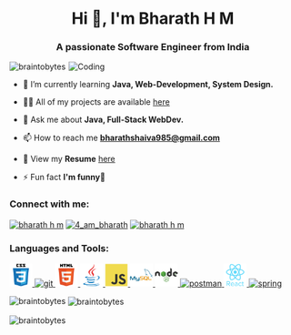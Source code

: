 <h1 align="center">Hi 👋, I'm Bharath H M</h1>
<h3 align="center">A passionate Software Engineer from India</h3>
<img align="right" alt="Coding" width="400" src="https://media.giphy.com/media/qgQUggAC3Pfv687qPC/giphy.gif">
<p align="left"> <img src="https://komarev.com/ghpvc/?username=braintobytes&label=Profile%20views&color=0e75b6&style=flat" alt="braintobytes" /> </p>

- 🌱 I’m currently learning **Java, Web-Development, System Design.**

- 👨‍💻 All of my projects are available [here](https://github.com/BrainToBytes/Projects)

- 💬 Ask me about **Java, Full-Stack WebDev.**

- 📫 How to reach me **bharathshaiva985@gmail.com**

- 📄 View my **Resume** [here]([https://drive.google.com/drive/folders/1GXPBeC7cq2vYhO0eMpW9wO_YL6GzpQ0u](https://drive.google.com/file/d/1tbn0-_qzZyKxh-FOWSJlReeT0nX0aF7C/view))

- ⚡ Fun fact **I'm funny🤞**

<h3 align="left">Connect with me:</h3>
<p align="left">
<a href="https://linkedin.com/in/bharath h m" target="blank"><img align="center" src="https://raw.githubusercontent.com/rahuldkjain/github-profile-readme-generator/master/src/images/icons/Social/linked-in-alt.svg" alt="bharath h m" height="30" width="40" /></a>
<a href="https://instagram.com/4_am_bharath" target="blank"><img align="center" src="https://raw.githubusercontent.com/rahuldkjain/github-profile-readme-generator/master/src/images/icons/Social/instagram.svg" alt="4_am_bharath" height="30" width="40" /></a>
<a href="https://www.leetcode.com/bharath h m" target="blank"><img align="center" src="https://raw.githubusercontent.com/rahuldkjain/github-profile-readme-generator/master/src/images/icons/Social/leet-code.svg" alt="bharath h m" height="30" width="40" /></a>
</p>

<h3 align="left">Languages and Tools:</h3>
<p align="left">
<a href="https://www.w3schools.com/css/" target="_blank" rel="noreferrer"> <img src="https://raw.githubusercontent.com/devicons/devicon/master/icons/css3/css3-original-wordmark.svg" alt="css3" width="40" height="40"/> </a>
<a href="https://git-scm.com/" target="_blank" rel="noreferrer"> <img src="https://www.vectorlogo.zone/logos/git-scm/git-scm-icon.svg" alt="git" width="40" height="40"/> </a>
<a href="https://www.w3.org/html/" target="_blank" rel="noreferrer"> <img src="https://raw.githubusercontent.com/devicons/devicon/master/icons/html5/html5-original-wordmark.svg" alt="html5" width="40" height="40"/> </a>
<a href="https://www.java.com" target="_blank" rel="noreferrer"> <img src="https://raw.githubusercontent.com/devicons/devicon/master/icons/java/java-original.svg" alt="java" width="40" height="40"/> </a>
<a href="https://developer.mozilla.org/en-US/docs/Web/JavaScript" target="_blank" rel="noreferrer"> <img src="https://raw.githubusercontent.com/devicons/devicon/master/icons/javascript/javascript-original.svg" alt="javascript" width="40" height="40"/> </a>
<a href="https://www.mysql.com/" target="_blank" rel="noreferrer"> <img src="https://raw.githubusercontent.com/devicons/devicon/master/icons/mysql/mysql-original-wordmark.svg" alt="mysql" width="40" height="40"/> </a>
<a href="https://nodejs.org" target="_blank" rel="noreferrer"> <img src="https://raw.githubusercontent.com/devicons/devicon/master/icons/nodejs/nodejs-original-wordmark.svg" alt="nodejs" width="40" height="40"/> </a>
<a href="https://postman.com" target="_blank" rel="noreferrer"> <img src="https://www.vectorlogo.zone/logos/getpostman/getpostman-icon.svg" alt="postman" width="40" height="40"/> </a>
<a href="https://reactjs.org/" target="_blank" rel="noreferrer"> <img src="https://raw.githubusercontent.com/devicons/devicon/master/icons/react/react-original-wordmark.svg" alt="react" width="40" height="40"/> </a>
<a href="https://spring.io/" target="_blank" rel="noreferrer"> <img src="https://www.vectorlogo.zone/logos/springio/springio-icon.svg" alt="spring" width="40" height="40"/> </a>
</p>

<p><img align="left" src="https://github-readme-stats.vercel.app/api/top-langs?username=braintobytes&show_icons=true&locale=en&layout=compact" alt="braintobytes" /></p>

<p>&nbsp;<img align="center" src="https://github-readme-stats.vercel.app/api?username=braintobytes&show_icons=true&locale=en" alt="braintobytes" /></p>

<p><img align="center" src="https://github-readme-streak-stats.herokuapp.com/?user=braintobytes&" alt="braintobytes" /></p>

